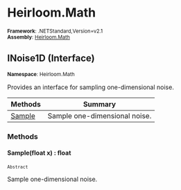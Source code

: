 # Heirloom.Math

<small>**Framework**: .NETStandard,Version=v2.1</small>  
<small>**Assembly**: [Heirloom.Math](../Heirloom.Math/Heirloom.Math.md)</small>  

## INoise1D (Interface)
<small>**Namespace**: Heirloom.Math</sub></small>  

Provides an interface for sampling one-dimensional noise.

| Methods                | Summary                       |
|------------------------|-------------------------------|
| [Sample](#SAMBBABD6D9) | Sample one-dimensional noise. |

### Methods

#### <a name="SAMBBABD6D9"></a>Sample(float x) : float
<small>`Abstract`</small>

Sample one-dimensional noise.


